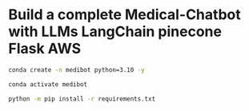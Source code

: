 # Build a complete Medical-Chatbot with LLMs LangChain pinecone Flask AWS


```bash
conda create -n medibot python=3.10 -y
```

```bash
conda activate medibot
```


```bash
python -m pip install -r requirements.txt

```
